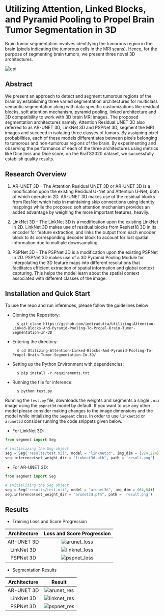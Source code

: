 # Utilizing Attention, Linked Blocks, and Pyramid Pooling to Propel Brain Tumor Segmentation in 3D
Brain tumor segmentation involves identifying the tumorous region in the brain (pixels indicating the tumorous cells in the MRI scans). Hence, for the purpose of segmenting brain tumors, we present three novel 3D architectures.

![epi](https://user-images.githubusercontent.com/66861243/136070815-ea8bf6cd-517a-409a-b3a4-f01ad0c93b2c.jpg)


## Abstract
We present an approach to detect and segment tumorous regions of the brain by establishing three varied segmentation architectures for multiclass semantic segmentation along with data specific customizations like residual blocks, soft attention mechanism, pyramid pooling, linked architecture and 3D compatibility to work with 3D brain MRI images. The proposed segmentation architectures namely, Attention Residual UNET 3D also referred to as AR-UNET 3D, LinkNet 3D and PSPNet 3D, segment the MRI images and succeed in isolating three classes of tumors. By assigning pixel probabilities, each of these models differentiates between pixels belonging to tumorous and non-tumorous regions of the brain. By experimenting and observing the performance of each of the three architectures using metrics like Dice loss and Dice score, on the BraTS2020 dataset, we successfully establish quality results.

## Research Overview
1. AR-UNET 3D - The Attention Residual UNET 3D or AR-UNET 3D is a modification upon the existing Residual U-Net and Attention U-Net, both of which operate in 2D. AR-UNET 3D makes use of the residual blocks from ResNet which help in maintaining skip connections using identity mappings while the proposed soft attention mechanism provides an added advantage by weighing the more important features, heavily.

2. LinkNet 3D - The LinkNet 3D is a modification upon the existing LinkNet in 2D. LinkNet 3D makes use of residual blocks from ResNet18 3D in its encoder for feature extraction, and links the output from each encoder block to its corresponding decoder block to account for lost spatial information due to multiple downsampling. 

3. PSPNet 3D - The PSPNet 3D is a modification upon the existing PSPNet in 2D. PSPNet 3D makes use of a 3D Pyramid Pooling Module for interpolating the 3D feature maps into different resolutions that facilitates efficient extraction of spatial information and global context capturing. This helps the model learn about the spatial context associated with different classes of the image.

## Installation and Quick Start
To use the repo and run inferences, please follow the guidelines below

- Cloning the Repository: 

        $ git clone https://github.com/indiradutta/Utilizing-Attention-Linked-Blocks-And-Pyramid-Pooling-To-Propel-Brain-Tumor-Segmentation-In-3D
        
- Entering the directory: 

        $ cd Utilizing-Attention-Linked-Blocks-And-Pyramid-Pooling-To-Propel-Brain-Tumor-Segmentation-In-3D/
        
- Setting up the Python Environment with dependencies:

        $ pip install -r requirements.txt

- Running the file for inference:

        $ python test.py
 
Running the `test.py` file, downloads the weights and segments a single `.nii` image using the `pspnet3d` model by default. If you want to use any other model please consider making changes to the image dimensions and the model while initializing the `Segment` class. In order to use `linknet3d` or `arunet3d` consider running the code snippets given below.

- For LinkNet 3D:
```python
from segment import Seg

# initializing the Seg object 
seg = Seg('results/test.nii', model = "linknet3d", img_dim = (224,224))
seg.inference(set_weight_dir = "linknet3d.pth", path = 'result.png')
```

- For AR-UNET 3D:
```python
from segment import Seg

# initializing the Seg object 
seg = Seg('results/test.nii', model = "arunet3d", img_dim = (64,64))
seg.inference(set_weight_dir = "arunet3d.pth", path = 'result.png')
```

## Results
- Training Loss and Score Progression 

Architecture | Loss and Score Progression
:-------------: | :---------: |
AR-UNET 3D | ![arunet_loss](https://user-images.githubusercontent.com/66861243/136073912-bb28ae11-3ff2-4771-8857-f29d01fc78a3.png) |
LinkNet 3D | ![linknet_loss](https://user-images.githubusercontent.com/66861243/136074028-2e4e77ad-de9e-4ee7-aab1-0f7d0784d0b4.png) |
PSPNet 3D | ![pspnet_loss](https://user-images.githubusercontent.com/66861243/136074196-c327e5c6-c8f3-4ecc-a4c6-deb1cae2964c.png) |


- Segmentation Results

Architecture | Result
:--------------------: | :-------------------: |
AR-UNET 3D | ![arunet_res](https://user-images.githubusercontent.com/66861243/136074804-2fcfbda4-9ae4-4f85-ad95-f3a6f02a2427.png) |
LinkNet 3D | ![linknet_res](https://user-images.githubusercontent.com/66861243/136074856-605644ba-9f3f-4a17-a4e3-efedd65c25c8.png) |
PSPNet 3D | ![pspnet_res](https://user-images.githubusercontent.com/66861243/136074937-0a6c4a0f-7320-471c-94c5-dca758851a75.png) |
